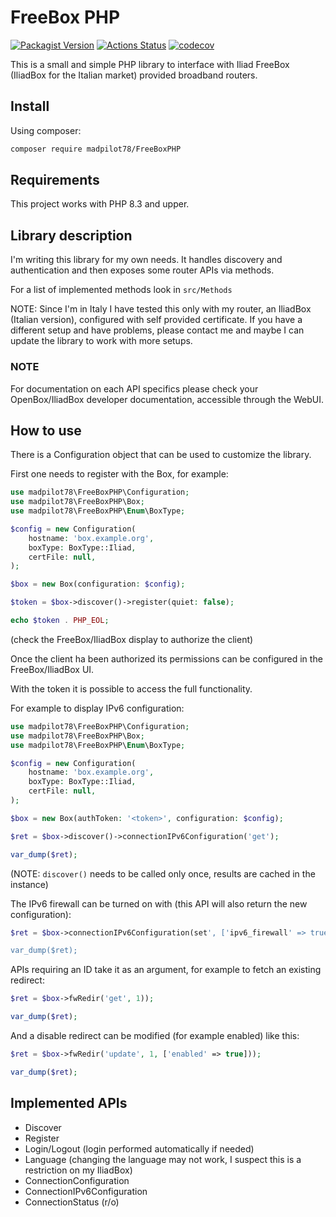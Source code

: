 # FreeBox PHP

[![Packagist Version](https://img.shields.io/packagist/v/madpilot78/freebox-php)](https://packagist.org/packages/madpilot78/freebox-php)
[![Actions Status](https://img.shields.io/github/actions/workflow/status/madpilot78/FreeBoxPHP/tests.yml)](https://github.com/madpilot78/FreeBoxPHP/actions/workflows/tests.yml)
[![codecov](https://codecov.io/github/madpilot78/FreeBoxPHP/graph/badge.svg?token=PAAARJT32F)](https://codecov.io/github/madpilot78/FreeBoxPHP)

This is a small and simple PHP library to interface with Iliad FreeBox
(IliadBox for the Italian market) provided broadband routers.

## Install

Using composer:

```sh
composer require madpilot78/FreeBoxPHP
```

## Requirements

This project works with PHP 8.3 and upper.

## Library description

I'm writing this library for my own needs. It handles discovery and
authentication and then exposes some router APIs via methods.

For a list of implemented methods look in `src/Methods`

NOTE: Since I'm in Italy I have tested this only with my router, an
IliadBox (Italian version), configured with self provided certificate.
If you have a different setup and have problems, please contact me
and maybe I can update the library to work with more setups.

### NOTE

For documentation on each API specifics please check your OpenBox/IliadBox
developer documentation, accessible through the WebUI.

## How to use

There is a Configuration object that can be used to customize the library.

First one needs to register with the Box, for example:

```php
use madpilot78\FreeBoxPHP\Configuration;
use madpilot78\FreeBoxPHP\Box;
use madpilot78\FreeBoxPHP\Enum\BoxType;

$config = new Configuration(
    hostname: 'box.example.org',
    boxType: BoxType::Iliad,
    certFile: null,
);

$box = new Box(configuration: $config);

$token = $box->discover()->register(quiet: false);

echo $token . PHP_EOL;
```

(check the FreeBox/IliadBox display to authorize the client)

Once the client ha been authorized its permissions can be configured in
the FreeBox/IliadBox UI.

With the token it is possible to access the full functionality.

For example to display IPv6 configuration:

```php
use madpilot78\FreeBoxPHP\Configuration;
use madpilot78\FreeBoxPHP\Box;
use madpilot78\FreeBoxPHP\Enum\BoxType;

$config = new Configuration(
    hostname: 'box.example.org',
    boxType: BoxType::Iliad,
    certFile: null,
);

$box = new Box(authToken: '<token>', configuration: $config);

$ret = $box->discover()->connectionIPv6Configuration('get');

var_dump($ret);
```

(NOTE: `discover()` needs to be called only once, results are cached in the instance)

The IPv6 firewall can be turned on with (this API will also return the new configuration):

```php
$ret = $box->connectionIPv6Configuration(set', ['ipv6_firewall' => true]);

var_dump($ret);
```

APIs requiring an ID take it as an argument, for example to fetch an existing redirect:

```php
$ret = $box->fwRedir('get', 1));

var_dump($ret);
```

And a disable redirect can be modified (for example enabled) like this:

```php
$ret = $box->fwRedir('update', 1, ['enabled' => true]));

var_dump($ret);
```

## Implemented APIs

- Discover
- Register
- Login/Logout (login performed automatically if needed)
- Language (changing the language may not work, I suspect this is a
  restriction on my IliadBox)
- ConnectionConfiguration
- ConnectionIPv6Configuration
- ConnectionStatus (r/o)
